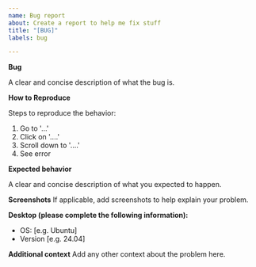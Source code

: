 ```yaml
---
name: Bug report
about: Create a report to help me fix stuff
title: "[BUG]"
labels: bug

---
```


**Bug**

A clear and concise description of what the bug is.

**How to Reproduce**

Steps to reproduce the behavior:
1. Go to '...'
2. Click on '....'
3. Scroll down to '....'
4. See error

**Expected behavior**

A clear and concise description of what you expected to happen.

**Screenshots**
If applicable, add screenshots to help explain your problem.

**Desktop (please complete the following information):**
 - OS: [e.g. Ubuntu]
 - Version [e.g. 24.04]

**Additional context**
Add any other context about the problem here.
